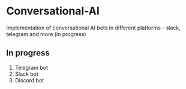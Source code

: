# Conversational-AI

Implementation of conversational AI bots in different plattorms - slack, telegram and more (in progress) 


## In progress

1. Telegram bot
2. Slack bot
3. Discord bot
